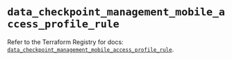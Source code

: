 # `data_checkpoint_management_mobile_access_profile_rule`

Refer to the Terraform Registry for docs: [`data_checkpoint_management_mobile_access_profile_rule`](https://registry.terraform.io/providers/checkpointsw/checkpoint/2.11.0/docs/data-sources/management_mobile_access_profile_rule).
